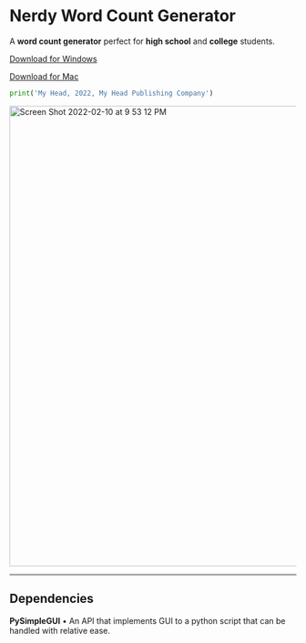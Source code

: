 # Nerdy Word Count Generator
A **word count generator** perfect for **high school** and **college** students.

[Download for Windows](https://github.com/wonmor/Nerdy-Word-Count-Generator/raw/main/NerdyWordCountGenerator.exe)

[Download for Mac](https://github.com/wonmor/Nerdy-Word-Count-Generator/raw/main/NerdyWordCountGenerator.pkg)

```python
print('My Head, 2022, My Head Publishing Company')
```

<img width="808" alt="Screen Shot 2022-02-10 at 9 53 12 PM" src="https://user-images.githubusercontent.com/35755386/153530657-1486ec4d-c880-402d-b822-3470b5b44f8e.png">

---

## Dependencies
**PySimpleGUI** • An API that implements GUI to a python script that can be handled with relative ease.
